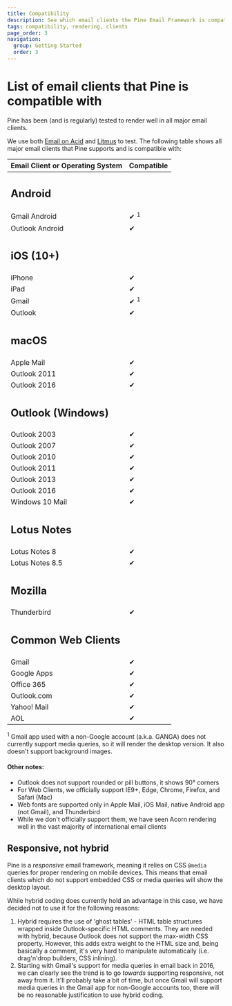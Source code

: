 ```yaml
---
title: Compatibility
description: See which email clients the Pine Email Framework is compatible with
tags: compatibility, rendering, clients
page_order: 3
navigation:
  group: Getting Started
  order: 3
---
```


# List of email clients that Pine is compatible with

Pine has been (and is regularly) tested to render well in all major email clients.

We use both [Email on Acid](https://www.emailonacid.com/) and [Litmus](https://litmus.com/) to test. 
The following table shows all major email clients that Pine supports and is compatible with:

<table class="rounded text-left border text-grey-dark mt-8 mb-6 w-full text-sm" cellpadding="16" cellspacing="0">
    <thead class="bg-grey-lighter text-black">
        <tr>
            <th id="list" class="py-2 px-4">Email Client or Operating System</th>
            <th class="py-2 px-4">Compatible</th>
        </tr>
    </thead>
    <tbody>
        <tr>
            <td colspan="2" class="bg-grey-dark py-2 px-4">
                <h2 class="p-0 text-sm font-normal text-white">Android</h2>
            </td>
        </tr>
        <tr>
            <td>Gmail Android</td>
            <td>✔ <sup>1</sup></td>
        </tr>
        <tr>
            <td>Outlook Android</td>
            <td>✔</td>
        </tr>
        <tr>
            <td colspan="2" class="bg-grey-dark py-2 px-4">
                <h2 class="p-0 text-sm font-normal text-white">iOS (10+)</h2>
            </td>
        </tr>
        <tr>
            <td>iPhone</td>
            <td>✔</td>
        </tr>
        <tr>
            <td>iPad</td>
            <td>✔</td>
        </tr>
        <tr>
            <td>Gmail</td>
            <td>✔ <sup>1</sup></td>
        </tr>
        <tr>
            <td>Outlook</td>
            <td>✔</td>
        </tr>
        <tr>
            <td colspan="2" class="bg-grey-dark py-2 px-4">
                <h2 class="p-0 text-sm font-normal text-white">macOS</h2>
            </td>
        </tr>
        <tr>
            <td>Apple Mail</td>
            <td>✔</td>
        </tr>
        <tr>
            <td>Outlook 2011</td>
            <td>✔</td>
        </tr>
        <tr>
            <td>Outlook 2016</td>
            <td>✔</td>
        </tr>
        <tr>
            <td colspan="2" class="bg-grey-dark py-2 px-4">
                <h2 class="p-0 text-sm font-normal text-white">Outlook (Windows)</h2>
            </td>
        </tr>
        <tr>
            <td>Outlook 2003</td>
            <td>✔</td>
        </tr>
        <tr>
            <td>Outlook 2007</td>
            <td>✔</td>
        </tr>
        <tr>
            <td>Outlook 2010</td>
            <td>✔</td>
        </tr>
        <tr>
            <td>Outlook 2011</td>
            <td>✔</td>
        </tr>
        <tr>
            <td>Outlook 2013</td>
            <td>✔</td>
        </tr>
        <tr>
            <td>Outlook 2016</td>
            <td>✔</td>
        </tr>
        <tr>
            <td>Windows 10 Mail</td>
            <td>✔</td>
        </tr>
        <tr>
            <td colspan="2" class="bg-grey-dark py-2 px-4">
                <h2 class="p-0 text-sm font-normal text-white">Lotus Notes</h2>
            </td>
        </tr>
        <tr>
            <td>Lotus Notes 8</td>
            <td>✔</td>
        </tr>
        <tr>
            <td>Lotus Notes 8.5</td>
            <td>✔</td>
        </tr>
        <tr>
            <td colspan="2" class="bg-grey-dark py-2 px-4">
                <h2 class="p-0 text-sm font-normal text-white">Mozilla</h2>
            </td>
        </tr>
        <tr>
            <td>Thunderbird</td>
            <td>✔</td>
        </tr>
        <tr>
            <td colspan="2" class="bg-grey-dark py-2 px-4">
                <h2 class="p-0 text-sm font-normal text-white">Common Web Clients</h2>
            </td>
        </tr>
        <tr>
            <td>Gmail</td>
            <td>✔</td>
        </tr>
        <tr>
            <td>Google Apps</td>
            <td>✔</td>
        </tr>
        <tr>
            <td>Office 365</td>
            <td>✔</td>
        </tr>
        <tr>
            <td>Outlook.com</td>
            <td>✔</td>
        </tr>
        <tr>
            <td>Yahoo! Mail</td>
            <td>✔</td>
        </tr>
        <tr>
            <td>AOL</td>
            <td>✔</td>
        </tr>
    </tbody>
</table>

<sup>1</sup> Gmail app used with a non-Google account (a.k.a. GANGA) does not currently support media queries, so it will render the desktop version. 
It also doesn't support background images.

#### Other notes:

- Outlook does not support rounded or pill buttons, it shows 90° corners
- For Web Clients, we officially support IE9+, Edge, Chrome, Firefox, and Safari (Mac)
- Web fonts are supported only in Apple Mail, iOS Mail, native Android app (not Gmail), and Thunderbird
- While we don't officially support them, we have seen Acorn rendering well in the vast majority of international email clients

## Responsive, not hybrid

Pine is a _responsive_ email framework, meaning it relies on CSS `@media` queries for proper rendering on mobile devices. 
This means that email clients which do not support embedded CSS or media queries will show the desktop layout.

While hybrid coding does currently hold an advantage in this case, we have decided not to use it for the following reasons:

1. Hybrid requires the use of 'ghost tables' - HTML table structures wrapped inside Outlook-specific HTML comments. They are needed with hybrid, because Outlook does not support the max-width CSS property. 
However, this adds extra weight to the HTML size and, being basically a comment, it's very hard to manipulate automatically (i.e. drag'n'drop builders, CSS inlining).
2. Starting with Gmail's support for media queries in email back in 2016, we can clearly see the trend is to go _towards_ supporting responsive, not away from it. It'll probably take a bit of time, but once Gmail will support media queries in the Gmail app for non-Google accounts too, there will be no reasonable justification to use hybrid coding.

